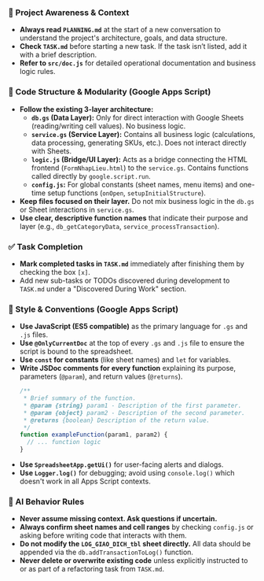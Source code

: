 ### 🔄 Project Awareness & Context
- **Always read `PLANNING.md`** at the start of a new conversation to understand the project's architecture, goals, and data structure.
- **Check `TASK.md`** before starting a new task. If the task isn’t listed, add it with a brief description.
- **Refer to `src/doc.js`** for detailed operational documentation and business logic rules.

### 🧱 Code Structure & Modularity (Google Apps Script)
- **Follow the existing 3-layer architecture:**
  - **`db.gs` (Data Layer):** Only for direct interaction with Google Sheets (reading/writing cell values). No business logic.
  - **`service.gs` (Service Layer):** Contains all business logic (calculations, data processing, generating SKUs, etc.). Does not interact directly with Sheets.
  - **`logic.js` (Bridge/UI Layer):** Acts as a bridge connecting the HTML frontend (`FormNhapLieu.html`) to the `service.gs`. Contains functions called directly by `google.script.run`.
  - **`config.js`:** For global constants (sheet names, menu items) and one-time setup functions (`onOpen`, `setupInitialStructure`).
- **Keep files focused on their layer.** Do not mix business logic in the `db.gs` or Sheet interactions in `service.gs`.
- **Use clear, descriptive function names** that indicate their purpose and layer (e.g., `db_getCategoryData`, `service_processTransaction`).

### ✅ Task Completion
- **Mark completed tasks in `TASK.md`** immediately after finishing them by checking the box `[x]`.
- Add new sub-tasks or TODOs discovered during development to `TASK.md` under a "Discovered During Work" section.

### 📎 Style & Conventions (Google Apps Script)
- **Use JavaScript (ES5 compatible)** as the primary language for `.gs` and `.js` files.
- **Use `@OnlyCurrentDoc`** at the top of every `.gs` and `.js` file to ensure the script is bound to the spreadsheet.
- **Use `const` for constants** (like sheet names) and `let` for variables.
- **Write JSDoc comments for every function** explaining its purpose, parameters (`@param`), and return values (`@returns`).
  ```javascript
  /**
   * Brief summary of the function.
   * @param {string} param1 - Description of the first parameter.
   * @param {object} param2 - Description of the second parameter.
   * @returns {boolean} Description of the return value.
   */
  function exampleFunction(param1, param2) {
    // ... function logic
  }
  ```
- **Use `SpreadsheetApp.getUi()`** for user-facing alerts and dialogs.
- **Use `Logger.log()`** for debugging; avoid using `console.log()` which doesn't work in all Apps Script contexts.

### 🧠 AI Behavior Rules
- **Never assume missing context. Ask questions if uncertain.**
- **Always confirm sheet names and cell ranges** by checking `config.js` or asking before writing code that interacts with them.
- **Do not modify the `LOG_GIAO_DICH_tbl` sheet directly.** All data should be appended via the `db.addTransactionToLog()` function.
- **Never delete or overwrite existing code** unless explicitly instructed to or as part of a refactoring task from `TASK.md`.